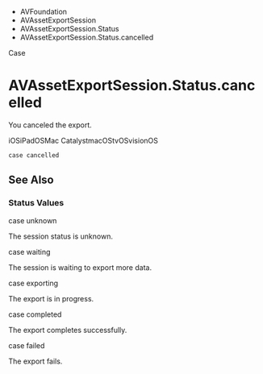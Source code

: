 

- AVFoundation
- AVAssetExportSession
- AVAssetExportSession.Status
-  AVAssetExportSession.Status.cancelled 

Case

# AVAssetExportSession.Status.cancelled

You canceled the export.

iOSiPadOSMac CatalystmacOStvOSvisionOS

``` source
case cancelled
```

## See Also

### Status Values

case unknown

The session status is unknown.

case waiting

The session is waiting to export more data.

case exporting

The export is in progress.

case completed

The export completes successfully.

case failed

The export fails.

